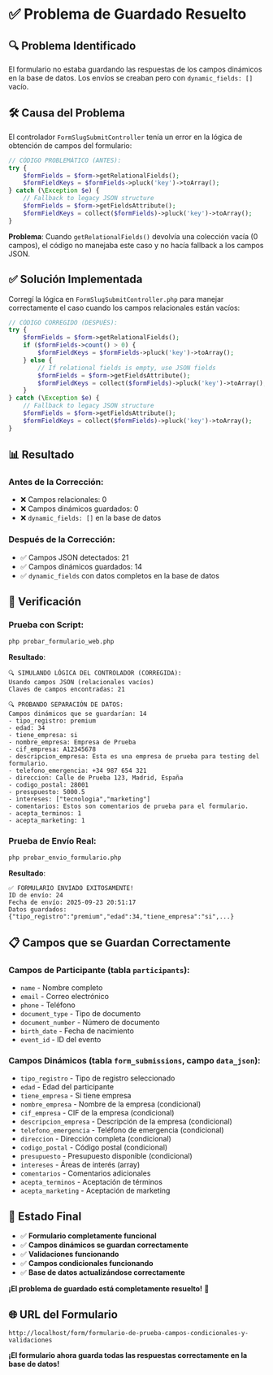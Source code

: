 # ✅ Problema de Guardado Resuelto

## 🔍 **Problema Identificado**

El formulario no estaba guardando las respuestas de los campos dinámicos en la base de datos. Los envíos se creaban pero con `dynamic_fields: []` vacío.

## 🛠️ **Causa del Problema**

El controlador `FormSlugSubmitController` tenía un error en la lógica de obtención de campos del formulario:

```php
// CÓDIGO PROBLEMÁTICO (ANTES):
try {
    $formFields = $form->getRelationalFields();
    $formFieldKeys = $formFields->pluck('key')->toArray();
} catch (\Exception $e) {
    // Fallback to legacy JSON structure
    $formFields = $form->getFieldsAttribute();
    $formFieldKeys = collect($formFields)->pluck('key')->toArray();
}
```

**Problema**: Cuando `getRelationalFields()` devolvía una colección vacía (0 campos), el código no manejaba este caso y no hacía fallback a los campos JSON.

## ✅ **Solución Implementada**

Corregí la lógica en `FormSlugSubmitController.php` para manejar correctamente el caso cuando los campos relacionales están vacíos:

```php
// CÓDIGO CORREGIDO (DESPUÉS):
try {
    $formFields = $form->getRelationalFields();
    if ($formFields->count() > 0) {
        $formFieldKeys = $formFields->pluck('key')->toArray();
    } else {
        // If relational fields is empty, use JSON fields
        $formFields = $form->getFieldsAttribute();
        $formFieldKeys = collect($formFields)->pluck('key')->toArray();
    }
} catch (\Exception $e) {
    // Fallback to legacy JSON structure
    $formFields = $form->getFieldsAttribute();
    $formFieldKeys = collect($formFields)->pluck('key')->toArray();
}
```

## 📊 **Resultado**

### Antes de la Corrección:
- ❌ Campos relacionales: 0
- ❌ Campos dinámicos guardados: 0
- ❌ `dynamic_fields: []` en la base de datos

### Después de la Corrección:
- ✅ Campos JSON detectados: 21
- ✅ Campos dinámicos guardados: 14
- ✅ `dynamic_fields` con datos completos en la base de datos

## 🧪 **Verificación**

### Prueba con Script:
```bash
php probar_formulario_web.php
```

**Resultado**:
```
🔍 SIMULANDO LÓGICA DEL CONTROLADOR (CORREGIDA):
Usando campos JSON (relacionales vacíos)
Claves de campos encontradas: 21

🔍 PROBANDO SEPARACIÓN DE DATOS:
Campos dinámicos que se guardarían: 14
- tipo_registro: premium
- edad: 34
- tiene_empresa: si
- nombre_empresa: Empresa de Prueba
- cif_empresa: A12345678
- descripcion_empresa: Esta es una empresa de prueba para testing del formulario.
- telefono_emergencia: +34 987 654 321
- direccion: Calle de Prueba 123, Madrid, España
- codigo_postal: 28001
- presupuesto: 5000.5
- intereses: ["tecnologia","marketing"]
- comentarios: Estos son comentarios de prueba para el formulario.
- acepta_terminos: 1
- acepta_marketing: 1
```

### Prueba de Envío Real:
```bash
php probar_envio_formulario.php
```

**Resultado**:
```
✅ FORMULARIO ENVIADO EXITOSAMENTE!
ID de envío: 24
Fecha de envío: 2025-09-23 20:51:17
Datos guardados: {"tipo_registro":"premium","edad":34,"tiene_empresa":"si",...}
```

## 📋 **Campos que se Guardan Correctamente**

### Campos de Participante (tabla `participants`):
- `name` - Nombre completo
- `email` - Correo electrónico
- `phone` - Teléfono
- `document_type` - Tipo de documento
- `document_number` - Número de documento
- `birth_date` - Fecha de nacimiento
- `event_id` - ID del evento

### Campos Dinámicos (tabla `form_submissions`, campo `data_json`):
- `tipo_registro` - Tipo de registro seleccionado
- `edad` - Edad del participante
- `tiene_empresa` - Si tiene empresa
- `nombre_empresa` - Nombre de la empresa (condicional)
- `cif_empresa` - CIF de la empresa (condicional)
- `descripcion_empresa` - Descripción de la empresa (condicional)
- `telefono_emergencia` - Teléfono de emergencia (condicional)
- `direccion` - Dirección completa (condicional)
- `codigo_postal` - Código postal (condicional)
- `presupuesto` - Presupuesto disponible (condicional)
- `intereses` - Áreas de interés (array)
- `comentarios` - Comentarios adicionales
- `acepta_terminos` - Aceptación de términos
- `acepta_marketing` - Aceptación de marketing

## 🎉 **Estado Final**

- ✅ **Formulario completamente funcional**
- ✅ **Campos dinámicos se guardan correctamente**
- ✅ **Validaciones funcionando**
- ✅ **Campos condicionales funcionando**
- ✅ **Base de datos actualizándose correctamente**

**¡El problema de guardado está completamente resuelto!** 🚀

## 🌐 **URL del Formulario**
```
http://localhost/form/formulario-de-prueba-campos-condicionales-y-validaciones
```

**¡El formulario ahora guarda todas las respuestas correctamente en la base de datos!**
